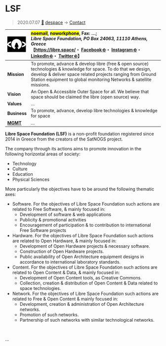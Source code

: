 # LSF
> 2020.07.07 [🚀](../../../index/index.md) [despace](../index.md) → [Contact](../contact.md)

|[![](../f/contact/l/lsf_logo1_thumb.webp)](../f/contact/l/lsf_logo1.webp)|<mark>noemail</mark>, <mark>noworkphone</mark>, Fax: …;<br> *Libre Space Foundation, PO Box 24063, 11110 Athens, Greece*<br> 【<https://libre.space/>・ [Facebook ⎆](https://www.facebook.com/librespacefoundation)・ [Instagram ⎆](http://instagram.com/libre.space)・ [LinkedIn ⎆](https://www.linkedin.com/company/libre-space-foundation/)・ [Twitter ⎆](https://twitter.com/LibreSpace_Fnd)】|
|:-|:-|
|**Mission**|To promote, advance & develop libre (free & open source) technologies & knowledge for space. To do that we design, develop & deliver space related projects ranging from Ground Station equipment to global monitoring Networks & satellite missions.|
|**Vision**|An Open & Accessible Outer Space for all. We believe that space should be claimed the libre (open source) way.|
|**Values**|…|
|**Business**|	To promote, advance, develop libre technologies & knowledge for space|
|**[MGMT](../mgmt.md)**|…|

**Libre Space Foundation (LSF)** is a non-profit foundation registered since 2014 in Greece from the creators of the SatNOGS project.

The company through its actions aims to promote innovation in the following horizontal areas of society:

   - Technology
   - Culture
   - Education
   - Physical Sciences

More particularly the objectives have to be around the following thematic axes:

   - Software. For the objectives of Libre Space Foundation such actions are related to Free Software, & mainly focused in:
      - Development of software & web applications
      - Publicity & promotional activities
      - Encouragement of participation & to contribution to international Free Software projects
   - Hardware. For the objectives of Libre Space Foundation such actions are related to Open Hardware, & mainly focused in:
      - Development of Open Hardware projects & necessary software.
      - Construction of Open Hardware projects.
      - Public availability of Open Architecture equipment designs in accordance to international laboratory standards.
   - Content. For the objectives of Libre Space Foundation such actions are related to Open Content & Data, & mainly focused in:
      - Development of Open Content tools, as Creative Commons.
      - Collection, creation & distribution of Open Content & Data related to space technologies.
   - Network. For the objectives of Libre Space Foundation such actions are related to Free & Open Content & mainly focused in:
      - Development, creation & administration of Open Architecture networks.
      - Promotion of such networks.
      - Partnership of such networks with similar technological networks.

<p style="page-break-after:always"> </p>

…
